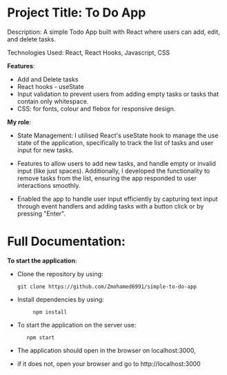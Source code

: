 # Project Title: To Do App

Description: A simple Todo App built with React where users can add, edit, and delete tasks. 

Technologies Used: React, React Hooks, Javascript, CSS

**Features**:
- Add and Delete tasks
- React hooks - useState
- Input validation to prevent users from adding empty tasks or tasks that contain only whitespace.
- CSS: for fonts, colour and flebox for responsive design.

**My role**:

- State Management: I utilised React's useState hook to manage the use state of the application, specifically to track the list of tasks and user input for new tasks.

- Features to allow users to add new tasks, and handle empty or invalid input (like just spaces). Additionally, I developed the functionality to remove tasks from the list, ensuring the app responded to user interactions smoothly.

- Enabled the app to handle user input efficiently by capturing text input through event handlers and adding tasks with a button click or by pressing "Enter".
  


# Full Documentation:

**To start the application**:
- Clone the repository by using:

      git clone https://github.com/Zmohamed6991/simple-to-do-app
  
- Install dependencies by using:
  
           npm install
  
- To start the application on the server use:
  
         npm start

- The application should open in the browser on localhost:3000,
- if it does not, open your browser and go to http://localhost:3000
  



